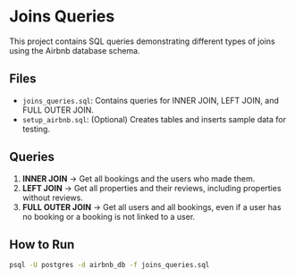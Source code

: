# Joins Queries

This project contains SQL queries demonstrating different types of joins using the Airbnb database schema.

## Files
- `joins_queries.sql`: Contains queries for INNER JOIN, LEFT JOIN, and FULL OUTER JOIN.
- `setup_airbnb.sql`: (Optional) Creates tables and inserts sample data for testing.

## Queries
1. **INNER JOIN** → Get all bookings and the users who made them.  
2. **LEFT JOIN** → Get all properties and their reviews, including properties without reviews.  
3. **FULL OUTER JOIN** → Get all users and all bookings, even if a user has no booking or a booking is not linked to a user.

## How to Run
```bash
psql -U postgres -d airbnb_db -f joins_queries.sql
